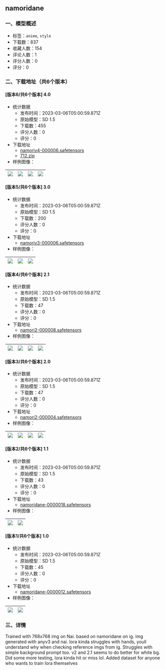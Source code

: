 ## namoridane
### 一、模型概述

- 标签：`anime`, `style`
- 下载数：837
- 收藏人数：154
- 评论人数：1
- 评分人数：0
- 评分：0

### 二、下载地址（共6个版本）

#### [版本6/共6个版本] 4.0

- 统计数据
  - 发布时间：2023-03-06T05:00:59.871Z
  - 原始模型：SD 1.5
  - 下载数：455
  - 评分人数：0
  - 评分：0
- 下载地址
  - [namoriv4-000006.safetensors](https://civitai.com/api/download/models/18811)
  - [712.zip](https://civitai.com/api/download/models/18811?type=Training%20Data)
- 样例图像：

| <img src="https://image.civitai.com/xG1nkqKTMzGDvpLrqFT7WA/268b4ced-b225-46f5-2a2f-32fe6e3e9300/width=450/195834.jpeg" /> | <img src="https://image.civitai.com/xG1nkqKTMzGDvpLrqFT7WA/30d2d3aa-f2e0-430b-e670-a06f2f569200/width=450/195833.jpeg" /> | <img src="https://image.civitai.com/xG1nkqKTMzGDvpLrqFT7WA/c46d8f61-b559-42e6-118d-e10096744100/width=450/195941.jpeg" /> | <img src="https://image.civitai.com/xG1nkqKTMzGDvpLrqFT7WA/36fdaada-68d9-4293-9d5d-5612d1e64700/width=450/195932.jpeg" /> |
| ---- | ---- | ---- | ---- |

#### [版本5/共6个版本] 3.0

- 统计数据
  - 发布时间：2023-03-06T05:00:59.871Z
  - 原始模型：SD 1.5
  - 下载数：200
  - 评分人数：0
  - 评分：0
- 下载地址
  - [namoriv3-000006.safetensors](https://civitai.com/api/download/models/18640)
- 样例图像：

| <img src="https://image.civitai.com/xG1nkqKTMzGDvpLrqFT7WA/9e2ec1b4-60f3-4e60-bd20-470d0e093500/width=450/193236.jpeg" /> | <img src="https://image.civitai.com/xG1nkqKTMzGDvpLrqFT7WA/59d10d6f-e3bf-49c4-3fbd-659e8a207200/width=450/193235.jpeg" /> | <img src="https://image.civitai.com/xG1nkqKTMzGDvpLrqFT7WA/47ac3621-dc22-4898-2d2e-1b24c40df000/width=450/193320.jpeg" /> |
| ---- | ---- | ---- |

#### [版本4/共6个版本] 2.1

- 统计数据
  - 发布时间：2023-03-06T05:00:59.871Z
  - 原始模型：SD 1.5
  - 下载数：47
  - 评分人数：0
  - 评分：0
- 下载地址
  - [namori2-000008.safetensors](https://civitai.com/api/download/models/18635)
- 样例图像：

| <img src="https://image.civitai.com/xG1nkqKTMzGDvpLrqFT7WA/7e9aa131-158b-4ca9-2df2-e71140edc000/width=450/193225.jpeg" /> | <img src="https://image.civitai.com/xG1nkqKTMzGDvpLrqFT7WA/daf75fcc-c08e-4de2-2e7e-0937cb218100/width=450/193224.jpeg" /> | <img src="https://image.civitai.com/xG1nkqKTMzGDvpLrqFT7WA/2816d143-50f8-4f18-f327-cede3914b400/width=450/200734.jpeg" /> | <img src="https://image.civitai.com/xG1nkqKTMzGDvpLrqFT7WA/00cffe8c-f2e1-42f2-e7bc-4cccebc7f700/width=450/200733.jpeg" /> |
| ---- | ---- | ---- | ---- |

#### [版本3/共6个版本] 2.0

- 统计数据
  - 发布时间：2023-03-06T05:00:59.871Z
  - 原始模型：SD 1.5
  - 下载数：47
  - 评分人数：0
  - 评分：0
- 下载地址
  - [namori2-000004.safetensors](https://civitai.com/api/download/models/18636)
- 样例图像：

| <img src="https://image.civitai.com/xG1nkqKTMzGDvpLrqFT7WA/99fc6019-a2e0-4994-eb48-739ade6eb400/width=450/193227.jpeg" /> | <img src="https://image.civitai.com/xG1nkqKTMzGDvpLrqFT7WA/baabef8c-029b-42ca-ff34-4ecc2cd83800/width=450/193226.jpeg" /> | <img src="https://image.civitai.com/xG1nkqKTMzGDvpLrqFT7WA/32b32bb3-fee7-49f2-38a1-300032920f00/width=450/200736.jpeg" /> | <img src="https://image.civitai.com/xG1nkqKTMzGDvpLrqFT7WA/6bd963b0-b596-41aa-2d89-c31606d0a300/width=450/200735.jpeg" /> |
| ---- | ---- | ---- | ---- |

#### [版本2/共6个版本] 1.1

- 统计数据
  - 发布时间：2023-03-06T05:00:59.871Z
  - 原始模型：SD 1.5
  - 下载数：43
  - 评分人数：0
  - 评分：0
- 下载地址
  - [namoridane-0000018.safetensors](https://civitai.com/api/download/models/18637)
- 样例图像：

| <img src="https://image.civitai.com/xG1nkqKTMzGDvpLrqFT7WA/0b70e064-f9e3-4d43-f949-4fb410ce1a00/width=450/193229.jpeg" /> | <img src="https://image.civitai.com/xG1nkqKTMzGDvpLrqFT7WA/5efb1285-6e66-4a79-b55f-542bde7a1b00/width=450/193228.jpeg" /> |
| ---- | ---- |

#### [版本1/共6个版本] 1.0

- 统计数据
  - 发布时间：2023-03-06T05:00:59.871Z
  - 原始模型：SD 1.5
  - 下载数：45
  - 评分人数：0
  - 评分：0
- 下载地址
  - [namoridane-0000012.safetensors](https://civitai.com/api/download/models/18638)
- 样例图像：

| <img src="https://image.civitai.com/xG1nkqKTMzGDvpLrqFT7WA/ebc4cd7f-4e99-4370-82a7-aa25d28f6600/width=450/193231.jpeg" /> | <img src="https://image.civitai.com/xG1nkqKTMzGDvpLrqFT7WA/87706f7f-29eb-4bfd-740e-6b37ec847c00/width=450/193230.jpeg" /> |
| ---- | ---- |


### 三、详情
<p>Trained with 768x768 img on Nai. based on namoridane on ig. img generated with anyv3 and nai. lora kinda struggles with hands, youll understand why when checking reference imgs from ig. Struggles with simple background prompt too. v2 and 2.1 seems to do better for white bg. Did some more testing, lora kinda hit or miss lol. Added dataset for anyone who wants to train lora themselves</p>